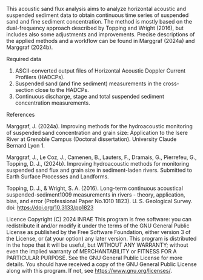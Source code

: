 This acoustic sand flux analysis aims to analyze horizontal acoustic and suspended sediment data 
to obtain continuous time series of suspended sand and fine sediment concentration. The method is
mostly based on the dual-frequency approach described by Topping and Wright (2016), but includes 
also some adjustments and improvements. Precise descriptions of the applied methods and a workflow
can be found in Marggraf (2024a) and Marggraf (2024b).

Required data
1) ASCII-converted output files of Horizontal Acoustic Doppler Current Profilers (HADCPs).
2) Suspended sand (and fine sediment) measurements in the cross-section close to the HADCPs.
3) Continuous discharge, stage and total suspended sediment concentration measurements.




References

Marggraf, J. (2024a). Improving methods for the hydroacoustic monitoring of suspended
sand concentration and grain size: Application to the Isere River at Grenoble Campus
(Doctoral dissertation). University Claude Bernard Lyon 1.

Marggraf, J.,  Le Coz, J., Camenen, B., Lauters, F., Dramais, G., Pierrefeu, G., Topping, D. J., 
(2024b). Improving hydroacoustic methods for monitoring suspended sand flux and grain size in 
sediment-laden rivers. Submitted to Earth Surface Processes and Landforms.

Topping, D. J., & Wright, S. A. (2016). Long-term continuous acoustical suspended-sediment1009
measurements in rivers - theory, application, bias, and error (Professional Paper No.1010
1823). U. S. Geological Survey. doi: https://doi.org/10.3133/pp1823


Licence
Copyright (C) 2024  INRAE
This program is free software: you can redistribute it and/or modify
it under the terms of the GNU General Public License as published by
the Free Software Foundation, either version 3 of the License, or
(at your option) any later version.
This program is distributed in the hope that it will be useful,
but WITHOUT ANY WARRANTY; without even the implied warranty of
MERCHANTABILITY or FITNESS FOR A PARTICULAR PURPOSE.  See the
GNU General Public License for more details.
You should have received a copy of the GNU General Public License
along with this program.  If not, see https://www.gnu.org/licenses/.
